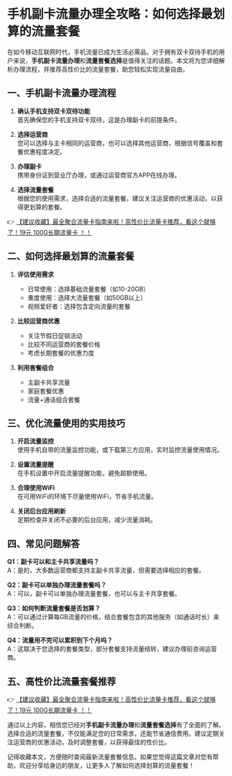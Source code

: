 # 手机副卡流量办理全攻略：如何选择最划算的流量套餐

在如今移动互联网时代，手机流量已成为生活必需品。对于拥有双卡双待手机的用户来说，**手机副卡流量办理**和**流量套餐选择**是值得关注的话题。本文将为您详细解析办理流程，并推荐高性价比的流量套餐，助您轻松实现流量自由。

## 一、手机副卡流量办理流程

1. **确认手机支持双卡双待功能**  
   首先确保您的手机支持双卡双待，这是办理副卡的前提条件。

2. **选择运营商**  
   您可以选择与主卡相同的运营商，也可以选择其他运营商，根据信号覆盖和套餐优惠程度决定。

3. **办理副卡**  
   携带身份证到营业厅办理，或通过运营商官方APP在线办理。

4. **选择流量套餐**  
   根据您的使用需求，选择合适的流量套餐。建议关注运营商的优惠活动，以获得更划算的套餐。

👉 [【建议收藏】最全聚合流量卡指南来啦！高性价比流量卡推荐，看这个就够了！19元 100G长期流量卡 ！！](https://bit.ly/Liuliangka)

## 二、如何选择最划算的流量套餐

1. **评估使用需求**  
   - 日常使用：选择基础流量套餐（如10-20GB）
   - 重度使用：选择大流量套餐（如50GB以上）
   - 视频爱好者：选择包含定向流量的套餐

2. **比较运营商优惠**  
   - 关注节假日促销活动
   - 比较不同运营商的套餐价格
   - 考虑长期套餐的优惠力度

3. **利用套餐组合**  
   - 主副卡共享流量
   - 家庭套餐优惠
   - 流量+通话组合套餐

## 三、优化流量使用的实用技巧

1. **开启流量监控**  
   使用手机自带的流量监控功能，或下载第三方应用，实时监控流量使用情况。

2. **设置流量提醒**  
   在手机设置中开启流量提醒功能，避免超额使用。

3. **合理使用WiFi**  
   在可用WiFi的环境下尽量使用WiFi，节省手机流量。

4. **关闭后台应用刷新**  
   定期检查并关闭不必要的后台应用，减少流量消耗。

## 四、常见问题解答

**Q1：副卡可以和主卡共享流量吗？**  
A：是的，大多数运营商都支持主副卡共享流量，但需要选择相应的套餐。

**Q2：副卡可以单独办理流量套餐吗？**  
A：可以，副卡可以单独办理流量套餐，也可以与主卡共享套餐。

**Q3：如何判断流量套餐是否划算？**  
A：可以通过计算每GB流量的价格，结合套餐包含的其他服务（如通话时长）来综合判断。

**Q4：流量用不完可以累积到下个月吗？**  
A：这取决于您选择的套餐类型，部分套餐支持流量结转，建议办理前咨询运营商。

## 五、高性价比流量套餐推荐

👉 [【建议收藏】最全聚合流量卡指南来啦！高性价比流量卡推荐，看这个就够了！19元 100G长期流量卡 ！！](https://bit.ly/Liuliangka)

通过以上内容，相信您已经对**手机副卡流量办理**和**流量套餐选择**有了全面的了解。选择合适的流量套餐，不仅能满足您的日常需求，还能节省通信费用。建议定期关注运营商的优惠活动，及时调整套餐，以获得最佳的性价比。

记得收藏本文，方便随时查阅最新流量套餐信息。如果您觉得这篇文章对您有帮助，欢迎分享给身边的朋友，让更多人了解如何选择划算的流量套餐！